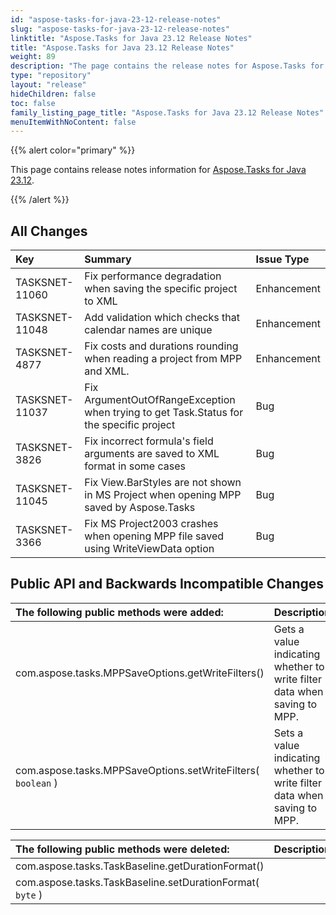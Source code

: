 ```yaml
---
id: "aspose-tasks-for-java-23-12-release-notes"
slug: "aspose-tasks-for-java-23-12-release-notes"
linktitle: "Aspose.Tasks for Java 23.12 Release Notes"
title: "Aspose.Tasks for Java 23.12 Release Notes"
weight: 89
description: "The page contains the release notes for Aspose.Tasks for Java 23.12."
type: "repository"
layout: "release"
hideChildren: false
toc: false
family_listing_page_title: "Aspose.Tasks for Java 23.12 Release Notes"
menuItemWithNoContent: false
---
```


{{% alert color="primary" %}} 

This page contains release notes information for [Aspose.Tasks for Java 23.12](https://releases.aspose.com/tasks/java/23-12/).

{{% /alert %}}

## **All Changes**

|**Key**|**Summary**|**Issue Type**|
| :- | :- | :- |
| TASKSNET-11060 | Fix performance degradation when saving the specific project to XML | Enhancement |
| TASKSNET-11048 | Add validation which checks that calendar names are unique | Enhancement |
| TASKSNET-4877 | Fix costs and durations rounding when reading a project from MPP and XML. | Enhancement |
| TASKSNET-11037 | Fix ArgumentOutOfRangeException when trying to get Task.Status for the specific project | Bug |
| TASKSNET-3826 | Fix incorrect formula's field arguments are saved to XML format in some cases | Bug |
| TASKSNET-11045 | Fix View.BarStyles are not shown in MS Project when opening MPP saved by Aspose.Tasks | Bug |
| TASKSNET-3366 | Fix MS Project2003 crashes when opening MPP file saved using WriteViewData option | Bug |

## **Public API and Backwards Incompatible Changes**

|**The following public methods were added:**|**Description**|
| :- | :- |
| com.aspose.tasks.MPPSaveOptions.getWriteFilters() | Gets a value indicating whether to write filter data when saving to MPP. |
| com.aspose.tasks.MPPSaveOptions.setWriteFilters( `boolean` ) | Sets a value indicating whether to write filter data when saving to MPP. |

|**The following public methods were deleted:**|**Description**|
| :- | :- |
| com.aspose.tasks.TaskBaseline.getDurationFormat() |  |
| com.aspose.tasks.TaskBaseline.setDurationFormat( `byte` ) |  |
